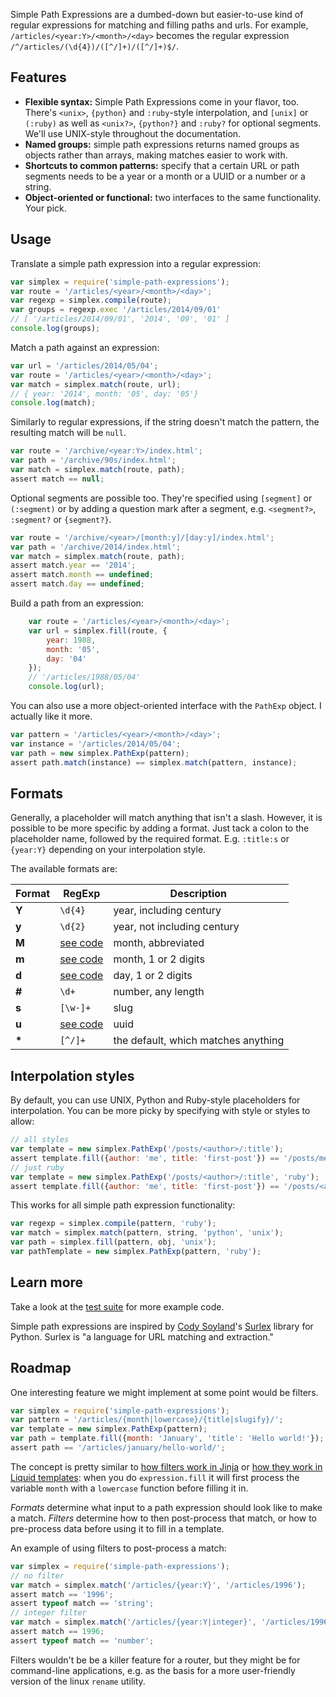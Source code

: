 Simple Path Expressions are a dumbed-down but easier-to-use kind of regular expressions for matching and filling paths and urls. For example, `/articles/<year:Y>/<month>/<day>` becomes the regular expression `/^/articles/(\d{4})/([^/]+)/([^/]+)$/`.

## Features

* **Flexible syntax:** Simple Path Expressions come in your flavor, too. There's `<unix>`, `{python}` and `:ruby`-style interpolation, and `[unix]` or `(:ruby)` as well as `<unix?>`, `{python?}` and `:ruby?` for optional segments. We'll use UNIX-style throughout the documentation.
* **Named groups:** simple path expressions returns named groups as objects rather than arrays, making matches easier to work with.
* **Shortcuts to common patterns:** specify that a certain URL or path segments needs to be a year or a month or a UUID or a number or a string.
* **Object-oriented or functional:** two interfaces to the same functionality. Your pick.

## Usage

Translate a simple path expression into a regular expression: 

```javascript
var simplex = require('simple-path-expressions');
var route = '/articles/<year>/<month>/<day>';
var regexp = simplex.compile(route);
var groups = regexp.exec '/articles/2014/09/01'
// [ '/articles/2014/09/01', '2014', '09', '01' ]
console.log(groups);
```

Match a path against an expression: 

```javascript
var url = '/articles/2014/05/04';
var route = '/articles/<year>/<month>/<day>';
var match = simplex.match(route, url);
// { year: '2014', month: '05', day: '05'}
console.log(match);
```

Similarly to regular expressions, if the string doesn't match the pattern, the resulting match will be `null`.

```javascript
var route = '/archive/<year:Y>/index.html';
var path = '/archive/90s/index.html';
var match = simplex.match(route, path);
assert match == null;
```

Optional segments are possible too. They're specified using `[segment]` or `(:segment)` or by adding a question mark after a segment, e.g. `<segment?>`, `:segment?` or `{segment?}`.

```javascript
var route = '/archive/<year>/[month:y]/[day:y]/index.html';
var path = '/archive/2014/index.html';
var match = simplex.match(route, path);
assert match.year == '2014';
assert match.month == undefined;
assert match.day == undefined;
```

Build a path from an expression: 

```javascript
    var route = '/articles/<year>/<month>/<day>';
    var url = simplex.fill(route, {
        year: 1988, 
        month: '05', 
        day: '04'
    });
    // '/articles/1988/05/04'
    console.log(url);
```

You can also use a more object-oriented interface with the `PathExp` object. I actually like it more.

```javascript
var pattern = '/articles/<year>/<month>/<day>';
var instance = '/articles/2014/05/04';
var path = new simplex.PathExp(pattern);
assert path.match(instance) == simplex.match(pattern, instance);
```

## Formats

Generally, a placeholder will match anything that isn't a slash. However, it is possible to be more specific by adding a format. Just tack a colon to the placeholder name, followed by the required format. E.g. `:title:s` or `{year:Y}` depending on your interpolation style.

The available formats are: 

Format | RegExp              | Description
------ | ------------------- | -----------
**Y**  | `\d{4}`             | year, including century
**y**  | `\d{2}`             | year, not including century
**M**  | [see code][formats] | month, abbreviated
**m**  | [see code][formats] | month, 1 or 2 digits
**d**  | [see code][formats] | day, 1 or 2 digits
**#**  | `\d+`               | number, any length
**s**  | `[\w-]+`            | slug
**u**  | [see code][formats] | uuid
**\*** | `[^/]+`             | the default, which matches anything

[formats]: https://github.com/stdbrouw/simple-path-expressions/blob/master/src/formats.coffee

## Interpolation styles

By default, you can use UNIX, Python and Ruby-style placeholders for interpolation. You can be more picky by specifying with style or styles to allow:

```javascript
// all styles
var template = new simplex.PathExp('/posts/<author>/:title');
assert template.fill({author: 'me', title: 'first-post'}) == '/posts/me/first-post';
// just ruby
var template = new simplex.PathExp('/posts/<author>/:title', 'ruby');
assert template.fill({author: 'me', title: 'first-post'}) == '/posts/<author>/first-post';
```

This works for all simple path expression functionality: 

```javascript
var regexp = simplex.compile(pattern, 'ruby');
var match = simplex.match(pattern, string, 'python', 'unix');
var path = simplex.fill(pattern, obj, 'unix');
var pathTemplate = new simplex.PathExp(pattern, 'ruby');
```

## Learn more

Take a look at the [test suite](https://github.com/stdbrouw/simple-path-expressions/tree/master/test/index.coffee) for more example code.

Simple path expressions are inspired by [Cody Soyland](http://codysoyland.com/)'s [Surlex](https://github.com/codysoyland/surlex) library for Python. Surlex is "a language for URL matching and extraction."

## Roadmap

One interesting feature we might implement at some point would be filters.

```javascript
var simplex = require('simple-path-expressions');
var pattern = '/articles/{month|lowercase}/{title|slugify}/';
var template = new simplex.PathExp(pattern);
var path = template.fill({month: 'January', 'title': 'Hello world!'});
assert path == '/articles/january/hello-world/';
```

The concept is pretty similar to [how filters work in Jinja](http://jinja.pocoo.org/docs/dev/templates/#filters) or [how they work in Liquid templates](http://docs.shopify.com/themes/liquid-documentation/filters): when you do `expression.fill` it will first process the variable `month` with a `lowercase` function before filling it in.

*Formats* determine what input to a path expression should look like to make a match. *Filters* determine how to then post-process that match, or how to pre-process data before using it to fill in a template.

An example of using filters to post-process a match: 

```javascript    
var simplex = require('simple-path-expressions');
// no filter
var match = simplex.match('/articles/{year:Y}', '/articles/1996');
assert match == '1996';
assert typeof match == 'string';
// integer filter
var match = simplex.match('/articles/{year:Y|integer}', '/articles/1996');
assert match == 1996;  
assert typeof match == 'number';
```

Filters wouldn't be be a killer feature for a router, but they might be for command-line applications, e.g. as the basis for a more user-friendly version of the linux `rename` utility.
